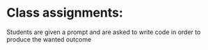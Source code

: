 # Class assignments:
Students are given a prompt and are asked to write code in order to produce the wanted outcome
